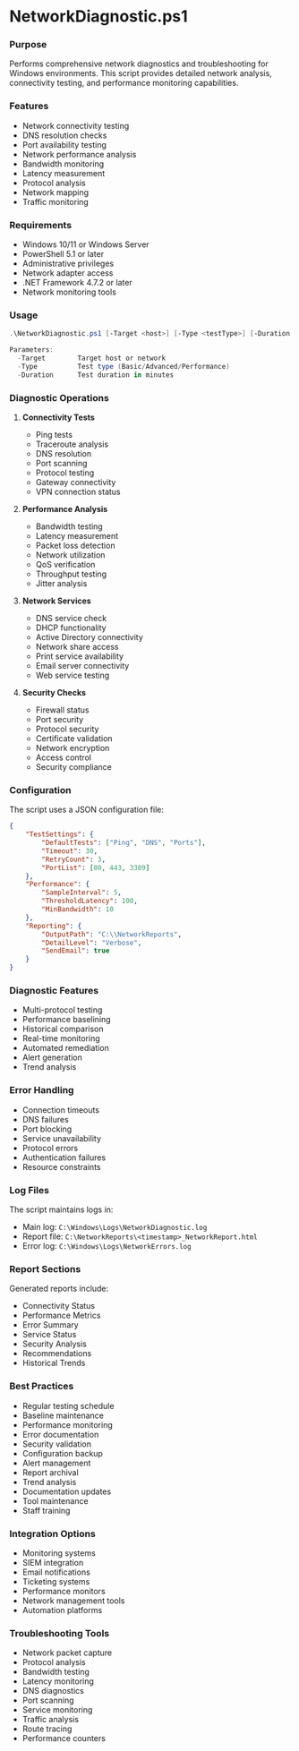 # NetworkDiagnostic.ps1

### Purpose
Performs comprehensive network diagnostics and troubleshooting for Windows environments. This script provides detailed network analysis, connectivity testing, and performance monitoring capabilities.

### Features
- Network connectivity testing
- DNS resolution checks
- Port availability testing
- Network performance analysis
- Bandwidth monitoring
- Latency measurement
- Protocol analysis
- Network mapping
- Traffic monitoring

### Requirements
- Windows 10/11 or Windows Server
- PowerShell 5.1 or later
- Administrative privileges
- Network adapter access
- .NET Framework 4.7.2 or later
- Network monitoring tools

### Usage
```powershell
.\NetworkDiagnostic.ps1 [-Target <host>] [-Type <testType>] [-Duration <time>]

Parameters:
  -Target        Target host or network
  -Type          Test type (Basic/Advanced/Performance)
  -Duration      Test duration in minutes
```

### Diagnostic Operations

1. **Connectivity Tests**
   - Ping tests
   - Traceroute analysis
   - DNS resolution
   - Port scanning
   - Protocol testing
   - Gateway connectivity
   - VPN connection status

2. **Performance Analysis**
   - Bandwidth testing
   - Latency measurement
   - Packet loss detection
   - Network utilization
   - QoS verification
   - Throughput testing
   - Jitter analysis

3. **Network Services**
   - DNS service check
   - DHCP functionality
   - Active Directory connectivity
   - Network share access
   - Print service availability
   - Email server connectivity
   - Web service testing

4. **Security Checks**
   - Firewall status
   - Port security
   - Protocol security
   - Certificate validation
   - Network encryption
   - Access control
   - Security compliance

### Configuration
The script uses a JSON configuration file:
```json
{
    "TestSettings": {
        "DefaultTests": ["Ping", "DNS", "Ports"],
        "Timeout": 30,
        "RetryCount": 3,
        "PortList": [80, 443, 3389]
    },
    "Performance": {
        "SampleInterval": 5,
        "ThresholdLatency": 100,
        "MinBandwidth": 10
    },
    "Reporting": {
        "OutputPath": "C:\\NetworkReports",
        "DetailLevel": "Verbose",
        "SendEmail": true
    }
}
```

### Diagnostic Features
- Multi-protocol testing
- Performance baselining
- Historical comparison
- Real-time monitoring
- Automated remediation
- Alert generation
- Trend analysis

### Error Handling
- Connection timeouts
- DNS failures
- Port blocking
- Service unavailability
- Protocol errors
- Authentication failures
- Resource constraints

### Log Files
The script maintains logs in:
- Main log: `C:\Windows\Logs\NetworkDiagnostic.log`
- Report file: `C:\NetworkReports\<timestamp>_NetworkReport.html`
- Error log: `C:\Windows\Logs\NetworkErrors.log`

### Report Sections
Generated reports include:
- Connectivity Status
- Performance Metrics
- Error Summary
- Service Status
- Security Analysis
- Recommendations
- Historical Trends

### Best Practices
- Regular testing schedule
- Baseline maintenance
- Performance monitoring
- Error documentation
- Security validation
- Configuration backup
- Alert management
- Report archival
- Trend analysis
- Documentation updates
- Tool maintenance
- Staff training

### Integration Options
- Monitoring systems
- SIEM integration
- Email notifications
- Ticketing systems
- Performance monitors
- Network management tools
- Automation platforms

### Troubleshooting Tools
- Network packet capture
- Protocol analysis
- Bandwidth testing
- Latency monitoring
- DNS diagnostics
- Port scanning
- Service monitoring
- Traffic analysis
- Route tracing
- Performance counters
